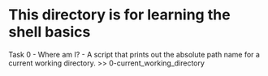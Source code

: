 # This directory is for learning the shell basics

Task 0 - Where am I? - A script that prints out the absolute path name for a current working directory.  >> 0-current_working_directory
